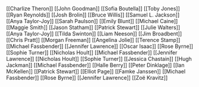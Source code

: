 [[Charlize Theron]]
[[John Goodman]]
[[Sofia Boutella]]
[[Toby Jones]]
[[Ryan Reynolds]]
[[Josh Brolin]]
[[Bruce Willis]]
[[Samuel L. Jackson]]
[[Anya Taylor-Joy]]
[[Sarah Paulson]]
[[Emily Blunt]]
[[Michael Caine]]
[[Maggie Smith]]
[[Jason Statham]]
[[Patrick Stewart]]
[[Julie Walters]]
[[Anya Taylor-Joy]]
[[Tilda Swinton]]
[[Liam Neeson]]
[[Jim Broadbent]]
[[Chris Pratt]]
[[Morgan Freeman]]
[[Angelina Jolie]]
[[Terence Stamp]]
[[Michael Fassbender]]
[[Jennifer Lawrence]]
[[Oscar Isaac]]
[[Rose Byrne]]
[[Sophie Turner]]
[[Nicholas Hoult]]
[[Michael Fassbender]]
[[Jennifer Lawrence]]
[[Nicholas Hoult]]
[[Sophie Turner]]
[[Jessica Chastain]]
[[Hugh Jackman]]
[[Michael Fassbender]]
[[Halle Berry]]
[[Peter Dinklage]]
[[Ian McKellen]]
[[Patrick Stewart]]
[[Elliot Page]]
[[Famke Janssen]]
[[Michael Fassbender]]
[[Rose Byrne]]
[[Jennifer Lawrence]]
[[Zoë Kravitz]]
